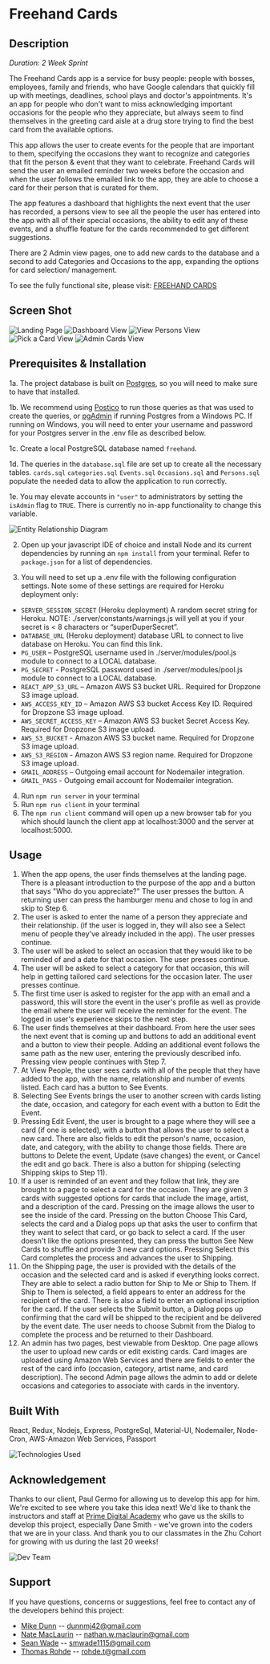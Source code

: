 
# Freehand Cards

## Description

_Duration: 2 Week Sprint_

The Freehand Cards app is a service for busy people: people with bosses, employees, family and friends, who have Google calendars that quickly fill up with meetings, deadlines, school plays and doctor's appointments. It's an app for people who don't want to miss acknowledging important occasions for the people who they appreciate, but always seem to find themselves in the greeting card aisle at a drug store trying to find the best card from the available options. 

This app allows the user to create events for the people that are important to them, specifying the occasions they want to recognize and categories that fit the person & event that they want to celebrate. Freehand Cards will send the user an emailed reminder two weeks before the occasion and when the user follows the emailed link to the app, they are able to choose a card for their person that is curated for them. 

The app features a dashboard that highlights the next event that the user has recorded, a persons view to see all the people the user has entered into the app with all of their special occasions, the ability to edit any of these events, and a shuffle feature for the cards recommended to get different suggestions.

There are 2 Admin view pages, one to add new cards to the database and a second to add Categories and Occasions to the app, expanding the options for card selection/ management.

To see the fully functional site, please visit: [FREEHAND CARDS](https://freehand-cards.herokuapp.com/)

## Screen Shot

![Landing Page](documentation/images/Freehand-V1.png)
![Dashboard View](documentation/images/Freehand-V4.png)
![View Persons View](documentation/images/Freehand-V6.png)
![Pick a Card View](documentation/images/Freehand-V8.png)
![Admin Cards View](documentation/images/AdminCards.png)



## Prerequisites & Installation

1a. The project database is built on [Postgres](https://www.postgresql.org/download/), so you will need to make sure to have that installed. 

1b. We recommend using [Postico](https://eggerapps.at/postico/) to run those queries as that was used to create the queries, or [pgAdmin](https://www.pgadmin.org/) if running Postgres from a Windows PC. If running on Windows, you will need to enter your username and password for your Postgres server in the .env file as described below.

1c. Create a local PostgreSQL database named `freehand`.

1d. The queries in the `database.sql` file are set up to create all the necessary tables. `cards.sql` `categories.sql` `Events.sql` `Occasions.sql` and `Persons.sql` populate the needed data to allow the application to run correctly.

1e. You may elevate accounts in `"user"` to administrators by setting the `isAdmin` flag to `TRUE`. There is currently no in-app functionality to change this variable.

![Entity Relationship Diagram](documentation/images/ERD.png)

2. Open up your javascript IDE of choice and install Node and its current dependencies by running an `npm install` from your terminal. Refer to `package.json` for a list of dependencies.

3. You will need to set up a .env file with the following configuration settings. Note some of these settings are required for Heroku deployment only:

- `SERVER_SESSION_SECRET` (Heroku deployment) A random secret string for Heroku.
    NOTE: ./server/constants/warnings.js will yell at you if your secret is < 8 characters or “superDuperSecret”.
- `DATABASE_URL` (Heroku deployment) database URL to connect to live database on Heroku. You can find this link.
- `PG_USER` – PostgreSQL username used in ./server/modules/pool.js module to connect to a LOCAL database.
- `PG_SECRET` - PostgreSQL password used in ./server/modules/pool.js module to connect to a LOCAL database.
- `REACT_APP_S3_URL` – Amazon AWS S3 bucket URL. Required for Dropzone S3 image upload.
- `AWS_ACCESS_KEY_ID` – Amazon AWS S3 bucket Access Key ID. Required for Dropzone S3 image upload.
- `AWS_SECRET_ACCESS_KEY` – Amazon AWS S3 bucket Secret Access Key. Required for Dropzone S3 image upload.
- `AWS_S3_BUCKET` - Amazon AWS S3 bucket name. Required for Dropzone S3 image upload.
- `AWS_S3_REGION` - Amazon AWS S3 region name. Required for Dropzone S3 image upload.
- `GMAIL_ADDRESS` – Outgoing email account for Nodemailer integration.
- `GMAIL_PASS` - Outgoing email account for Nodemailer integration.

4. Run `npm run server` in your terminal
5. Run `npm run client` in your terminal
6. The `npm run client` command will open up a new browser tab for you which should launch the client app at localhost:3000 and the server at localhost:5000.

## Usage

1. When the app opens, the user finds themselves at the landing page. There is a pleasant introduction to the purpose of the app and a button that says "Who do you appreciate?" The user presses the button. A returning user can press the hamburger menu and chose to log in and skip to Step 6.
2. The user is asked to enter the name of a person they appreciate and their relationship. (if the user is logged in, they will also see a Select menu of people they've already included in the app). The user presses continue.
3. The user will be asked to select an occasion that they would like to be reminded of and a date for that occasion. The user presses continue.
4. The user will be asked to select a category for that occasion, this will help in getting tailored card selections for the occasion later. The user presses continue.
5. The first time user is asked to register for the app with an email and a password, this will store the event in the user's profile as well as provide the email where the user will receive the reminder for the event. The logged in user's experience skips to the next step.
6. The user finds themselves at their dashboard. From here the user sees the next event that is coming up and buttons to add an additional event and a button to view their people. Adding an additional event follows the same path as the new user, entering the previously described info. Pressing view people continues with Step 7.
7. At View People, the user sees cards with all of the people that they have added to the app, with the name, relationship and number of events listed. Each card has a button to See Events.
8. Selecting See Events brings the user to another screen with cards listing the date, occasion, and category for each event with a button to Edit the Event.
9. Pressing Edit Event, the user is brought to a page where they will see a card (if one is selected), with a button that allows the user to select a new card. There are also fields to edit the person's name, occasion, date, and category, with the ability to change those fields. There are buttons to Delete the event, Update (save changes) the event, or Cancel the edit and go back. There is also a button for shipping (selecting Shipping skips to Step 11).
10. If a user is reminded of an event and they follow that link, they are brought to a page to select a card for the occasion. They are given 3 cards with suggested options for cards that include the image, artist, and a description of the card. Pressing on the image allows the user to see the inside of the card. Pressing on the button Choose This Card, selects the card and a Dialog pops up that asks the user to confirm that they want to select that card, or go back to select a card. If the user doesn't like the options presented, they can press the button See New Cards to shuffle and provide 3 new card options. Pressing Select this Card completes the process and advances the user to Shipping.
11. On the Shipping page, the user is provided with the details of the occasion and the selected card and is asked if everything looks correct. They are able to select a radio button for Ship to Me or Ship to Them. If Ship to Them is selected, a field appears to enter an address for the recipient of the card. There is also a field to enter an optional inscription for the card. If the user selects the Submit button, a Dialog pops up confirming that the card will be shipped to the recipient and be delivered by the event date. The user needs to choose Submit from the Dialog to complete the process and be returned to their Dashboard.
12. An admin has two pages, best viewable from Desktop. One page allows the user to upload new cards or edit existing cards. Card images are uploaded using Amazon Web Services and there are fields to enter the rest of the card info (occasion, category, artist name, and card description). The second Admin page allows the admin to add or delete occasions and categories to associate with cards in the inventory.


## Built With

React, Redux, Nodejs, Express, PostgreSql, Material-UI, Nodemailer, Node-Cron, AWS-Amazon Web Services, Passport

![Technologies Used](documentation/images/technologies-used.png)



## Acknowledgement
Thanks to our client, Paul Germo for allowing us to develop this app for him. We're excited to see where you take this idea next! We'd like to thank the instructors and staff at [Prime Digital Academy](https://www.primeacademy.io) who gave us the skills to develop this project, especially Dane Smith - we've grown into the coders that we are in your class. And thank you to our classmates in the Zhu Cohort for growing with us during the last 20 weeks!

![Dev Team](documentation/images/dev-team.png)

## Support
If you have questions, concerns or suggestions, feel free to contact any of the developers behind this project:
- [Mike Dunn](https://github.com/dunnmj42) -- dunnmj42@gmail.com
- [Nate MacLaurin](https://github.com/NateMacLaurin) -- nathan.w.maclaurin@gmail.com
- [Sean Wade](https://github.com/swadezy) -- smwade1115@gmail.com
- [Thomas Rohde](https://github.com/trohde13) -- rohde.t@gmail.com